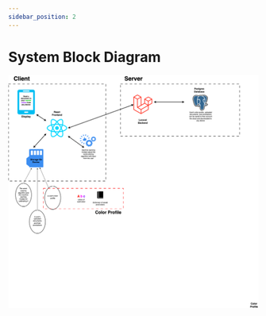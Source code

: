 ```yaml
---
sidebar_position: 2
---
```


# System Block Diagram

![System Block Diagram](/img/SystemBlockDiagram.png)